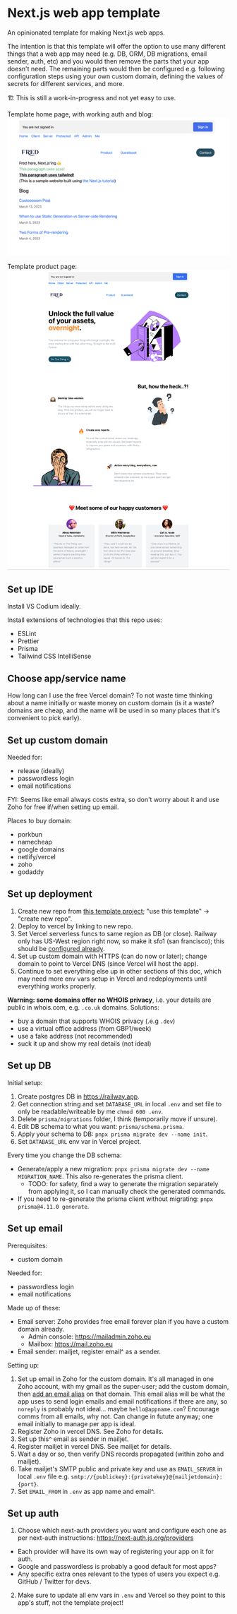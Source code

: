 # Next.js web app template

An opinionated template for making Next.js web apps.

The intention is that this template will offer the option to use many different things that a web app may need (e.g. DB, ORM, DB migrations, email sender, auth, etc) and you would then remove the parts that your app doesn't need. The remaining parts would then be configured e.g. following configuration steps using your own custom domain, defining the values of secrets for different services, and more.

🏗️ This is still a work-in-progress and not yet easy to use.

Template home page, with working auth and blog:
![](./preview1.png)

Template product page:
![](./preview2.png)

## Set up IDE

Install VS Codium ideally.

Install extensions of technologies that this repo uses:

- ESLint
- Prettier
- Prisma
- Tailwind CSS IntelliSense

## Choose app/service name

How long can I use the free Vercel domain? To not waste time thinking about a name initially or waste money on custom domain (is it a waste? domains are cheap, and the name will be used in so many places that it's convenient to pick early).

## Set up custom domain

Needed for:

- release (ideally)
- passwordless login
- email notifications

FYI: Seems like email always costs extra, so don't worry about it and use Zoho for free if/when setting up email.

Places to buy domain:

- porkbun
- namecheap
- google domains
- netlify/vercel
- zoho
- godaddy

## Set up deployment

1. Create new repo from [this template project](https://github.com/Frezzle/template-nextjs); "use this template" -> "create new repo".
2. Deploy to vercel by linking to new repo.
3. Set Vercel serverless funcs to same region as DB (or close). Railway only has US-West region right now, so make it sfo1 (san francisco); this should be [configured already](./vercel.json).
4. Set up custom domain with HTTPS (can do now or later); change domain to point to Vercel DNS (since Vercel will host the app).
5. Continue to set everything else up in other sections of this doc, which may need more env vars setup in Vercel and redeployments until everything works properly.

**Warning: some domains offer no WHOIS privacy**, i.e. your details are public in whois.com, e.g. `.co.uk` domains. Solutions:

- buy a domain that supports WHOIS privacy (.e.g `.dev`)
- use a virtual office address (from GBP1/week)
- use a fake address (not recommended)
- suck it up and show my real details (not ideal)

## Set up DB

Initial setup:

1. Create postgres DB in https://railway.app.
2. Get connection string and set `DATABASE_URL` in local `.env` and set file to only be readable/writeable by me `chmod 600 .env`.
3. Delete `prisma/migrations` folder, I think (temporarily move if unsure).
4. Edit DB schema to what you want: `prisma/schema.prisma`.
5. Apply your schema to DB: `pnpx prisma migrate dev --name init`.
6. Set `DATABASE_URL` env var in Vercel project.

Every time you change the DB schema:

- Generate/apply a new migration: `pnpx prisma migrate dev --name MIGRATION_NAME`. This also re-generates the prisma client.
  - TODO: for safety, find a way to generate the migration separately from applying it, so I can manually check the generated commands.
- If you need to re-generate the prisma client without migrating: `pnpx prisma@4.11.0 generate`.

## Set up email

Prerequisites:

- custom domain

Needed for:

- passwordless login
- email notifications

Made up of these:

- Email server: Zoho provides free email forever plan if you have a custom domain already.
  - Admin console: https://mailadmin.zoho.eu
  - Mailbox: https://mail.zoho.eu
- Email sender: mailjet, register email^ as a sender.

Setting up:

1. Set up email in Zoho for the custom domain. It's all managed in one Zoho account, with my gmail as the super-user; add the custom domain, then [add an email alias](https://mailadmin.zoho.eu/cpanel/home.do#users/20087689120/mailSettings/alias) on that domain. This email alias will be what the app uses to send login emails and email notifications if there are any, so `noreply` is probably not ideal... maybe `hello@appname.com`? Encourage comms from all emails, why not. Can change in futute anyway; one email initially to manage per app is ideal.
2. Register Zoho in vercel DNS. See Zoho for details.
3. Set up this^ email as sender in mailjet.
4. Register mailjet in vercel DNS. See mailjet for details.
5. Wait a day or so, then verify DNS records propagated (within zoho and mailjet).
6. Take mailjet's SMTP public and private key and use as `EMAIL_SERVER` in local `.env` file e.g. `smtp://{publickey}:{privatekey}@{mailjetdomain}:{port}`.
7. Set `EMAIL_FROM` in `.env` as app name and email^.

## Set up auth

1. Choose which next-auth providers you want and configure each one as per next-auth instructions: https://next-auth.js.org/providers

- Each provider will have its own way of registering your app on it for auth.
- Google and passwordless is probably a good default for most apps?
- Any specific extra ones relevant to the types of users you expect e.g. GitHub / Twitter for devs.

2. Make sure to update all env vars in `.env` and Vercel so they point to this app's stuff, not the template project!
